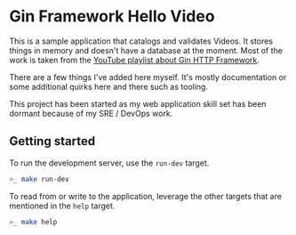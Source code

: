 # Gin Framework Hello Video

This is a sample application that catalogs and validates Videos. It stores
things in memory and doesn't have a database at the moment. Most of the work is
taken from the [YouTube playlist about Gin HTTP
Framework](https://www.youtube.com/playlist?list=PL3eAkoh7fypr8zrkiygiY1e9osoqjoV9w).

There are a few things I've added here myself. It's mostly documentation or some
additional quirks here and there such as tooling.

This project has been started as my web application skill set has been dormant
because of my SRE / DevOps work.

## Getting started

To run the development server, use the `run-dev` target.

```sh
>_ make run-dev
```

To read from or write to the application, leverage the other targets that are
mentioned in the `help` target.

```sh
>_ make help
```
